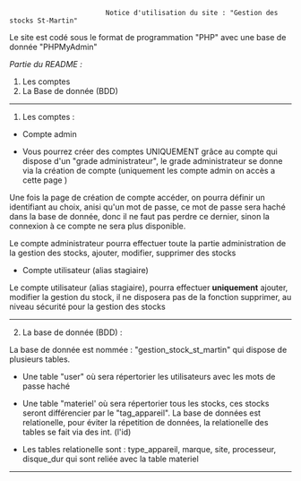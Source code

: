                             Notice d'utilisation du site : "Gestion des stocks St-Martin"

Le site est codé sous le format de programmation "PHP" avec une base de donnée "PHPMyAdmin"

*Partie du README :*

1. Les comptes
2. La Base de donnée (BDD)


---

1. Les comptes :
* Compte admin

- Vous pourrez créer des comptes UNIQUEMENT grâce au compte qui dispose d'un "grade administrateur", le grade administrateur se donne via la création de compte (uniquement les compte admin on accès a cette page )

Une fois la page de création de compte accéder, on pourra définir un identifiant au choix, anisi qu'un mot de passe, ce mot de passe sera haché dans la base de donnée, donc il ne faut pas perdre ce dernier, sinon la connexion à ce compte ne sera plus disponible.

Le compte administrateur pourra effectuer toute la partie administration de la gestion des stocks, ajouter, modifier, supprimer des stocks

* Compte utilisateur (alias stagiaire)

Le compte utilisateur (alias stagiaire), pourra effectuer **uniquement** ajouter, modifier la gestion du stock, il ne disposera pas de la fonction supprimer, au niveau sécurité pour la gestion des stocks

---

2. La base de donnée (BDD) :

La base de donnée est nommée : "gestion_stock_st_martin" qui dispose de plusieurs tables.

- Une table "user" où sera répertorier les utilisateurs avec les mots de passe haché

- Une table "materiel' où sera répertorier tous les stocks, ces stocks seront différencier par le "tag_appareil".
La base de données est relationelle, pour éviter la répetition de données, la relationelle des tables se fait via des int. (l'id)

- Les tables relationelle sont : type_appareil, marque, site, processeur, disque_dur qui sont reliée avec la table materiel
---
